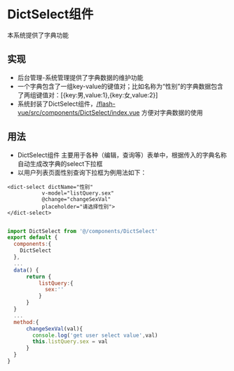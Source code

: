 # DictSelect组件
本系统提供了字典功能
## 实现
- 后台管理-系统管理提供了字典数据的维护功能
- 一个字典包含了一组key-value的键值对；比如名称为“性别”的字典数据包含了两组键值对：[{key:男,value:1},{key:女,value:2}]
- 系统封装了DictSelect组件，[/flash-vue/src/components/DictSelect/index.vue](https://gitee.com/enilu/web-flash/blob/master/flash-vue-admin/src/components/DictSelect/index.vue) 方便对字典数据的使用

## 用法
- DictSelect组件 主要用于各种（编辑，查询等）表单中，根据传入的字典名称自动生成改字典的select下拉框
- 以用户列表页面性别查询下拉框为例用法如下：
```vue
<dict-select dictName="性别"
           v-model="listQuery.sex"
           @change="changeSexVal"
           placeholder="请选择性别">
</dict-select>
```

```javascript

import DictSelect from '@/components/DictSelect'
export default {
  components:{
    DictSelect
  },
  ...
  data() {
      return {
          listQuery:{
            sex:''
          }
      }
  }
  ...
  method:{
      changeSexVal(val){
        console.log('get user select value',val)
        this.listQuery.sex = val
      }
  }
}
```
